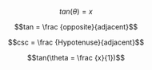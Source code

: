 $$tan(\theta) = x$$

$$tan = \frac {opposite}{adjacent}$$

$$csc = \frac {Hypotenuse}{adjacent}$$

$$tan(\theta = \frac {x}{1})$$

$$$$

